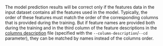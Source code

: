 The model prediction results will be correct only if the features data in the input dataset contains all the features used in the model. Typically, the order of these features must match the order of the corresponding columns that is provided during the training. But if feature names are provided both during the training and in the third column of the feature descriptions in the [columns description](../../../concepts/input-data_column-descfile.md) file (specified with the `--column-description`/`--cd` parameter), they can be matched by names instead of the columns order.